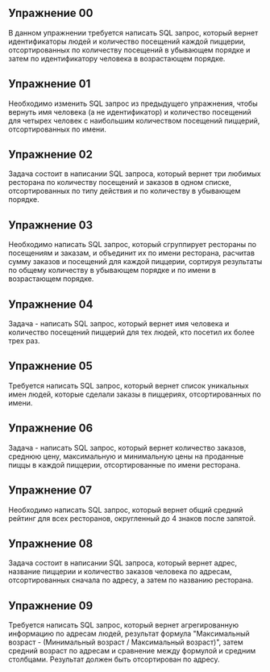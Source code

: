 ## Упражнение 00

В данном упражнении требуется написать SQL запрос, который вернет идентификаторы людей и количество посещений каждой пиццерии, отсортированных по количеству посещений в убывающем порядке и затем по идентификатору человека в возрастающем порядке.

## Упражнение 01

Необходимо изменить SQL запрос из предыдущего упражнения, чтобы вернуть имя человека (а не идентификатор) и количество посещений для четырех человек с наибольшим количеством посещений пиццерий, отсортированных по имени.

## Упражнение 02

Задача состоит в написании SQL запроса, который вернет три любимых ресторана по количеству посещений и заказов в одном списке, отсортированных по типу действия и по количеству в убывающем порядке.

## Упражнение 03

Необходимо написать SQL запрос, который сгруппирует рестораны по посещениям и заказам, и объединит их по имени ресторана, расчитав сумму заказов и посещений для каждой пиццерии, сортируя результаты по общему количеству в убывающем порядке и по имени в возрастающем порядке.

## Упражнение 04

Задача - написать SQL запрос, который вернет имя человека и количество посещений пиццерий для тех людей, кто посетил их более трех раз.

## Упражнение 05

Требуется написать SQL запрос, который вернет список уникальных имен людей, которые сделали заказы в пиццериях, отсортированных по имени.

## Упражнение 06

Задача - написать SQL запрос, который вернет количество заказов, среднюю цену, максимальную и минимальную цены на проданные пиццы в каждой пиццерии, отсортированные по имени ресторана.

## Упражнение 07

Необходимо написать SQL запрос, который вернет общий средний рейтинг для всех ресторанов, округленный до 4 знаков после запятой.

## Упражнение 08

Задача состоит в написании SQL запроса, который вернет адрес, название пиццерии и количество заказов человека по адресам, отсортированных сначала по адресу, а затем по названию ресторана.

## Упражнение 09

Требуется написать SQL запрос, который вернет агрегированную информацию по адресам людей, результат формула "Максимальный возраст - (Минимальный возраст / Максимальный возраст)", затем средний возраст по адресам и сравнение между формулой и средним столбцами. Результат должен быть отсортирован по адресу.